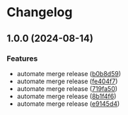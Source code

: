 # Changelog

## 1.0.0 (2024-08-14)


### Features

* automate merge release ([b0b8d59](https://github.com/bq-priyanshu-18/release-please-auto-merge/commit/b0b8d59b63d67677f236a117180132c9c42b1aad))
* automate merge release ([fe404f7](https://github.com/bq-priyanshu-18/release-please-auto-merge/commit/fe404f7d1d93e3d927d5d175fa4ed64e9fd97f7c))
* automate merge release ([719fa50](https://github.com/bq-priyanshu-18/release-please-auto-merge/commit/719fa50eb31a1b146f90014d3248d189c24a9486))
* automate merge release ([8b1f4f6](https://github.com/bq-priyanshu-18/release-please-auto-merge/commit/8b1f4f682066ec17e16b0104049f4ac0926c86ab))
* automate merge release ([e9145d4](https://github.com/bq-priyanshu-18/release-please-auto-merge/commit/e9145d4c3b347a6ff32fa5de0c2a11f798ae1af6))
